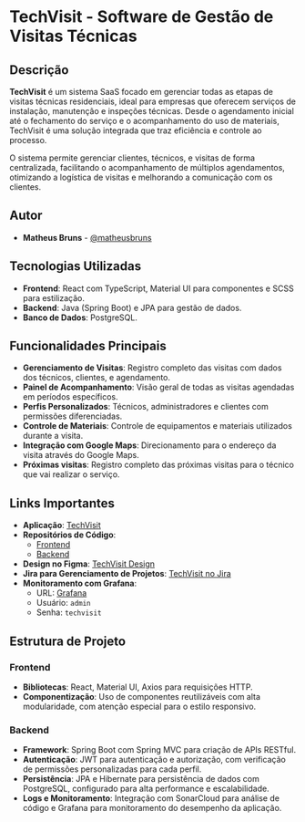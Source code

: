 # TechVisit - Software de Gestão de Visitas Técnicas

## Descrição

**TechVisit** é um sistema SaaS focado em gerenciar todas as etapas de visitas técnicas residenciais, ideal para empresas que oferecem serviços de instalação, manutenção e inspeções técnicas. Desde o agendamento inicial até o fechamento do serviço e o acompanhamento do uso de materiais, TechVisit é uma solução integrada que traz eficiência e controle ao processo.

O sistema permite gerenciar clientes, técnicos, e visitas de forma centralizada, facilitando o acompanhamento de múltiplos agendamentos, otimizando a logística de visitas e melhorando a comunicação com os clientes.

## Autor
- **Matheus Bruns** - [@matheusbruns](https://github.com/matheusbruns)  

## Tecnologias Utilizadas

- **Frontend**: React com TypeScript, Material UI para componentes e SCSS para estilização.
- **Backend**: Java (Spring Boot) e JPA para gestão de dados.
- **Banco de Dados**: PostgreSQL.

## Funcionalidades Principais

- **Gerenciamento de Visitas**: Registro completo das visitas com dados dos técnicos, clientes, e agendamento.
- **Painel de Acompanhamento**: Visão geral de todas as visitas agendadas em períodos específicos.
- **Perfis Personalizados**: Técnicos, administradores e clientes com permissões diferenciadas.
- **Controle de Materiais**: Controle de equipamentos e materiais utilizados durante a visita.
- **Integração com Google Maps**: Direcionamento para o endereço da visita através do Google Maps.
- **Próximas visitas**: Registro completo das próximas visitas para o técnico que vai realizar o serviço.

## Links Importantes

- **Aplicação**: [TechVisit](https://techvisit.tech)
- **Repositórios de Código**:
  - [Frontend](https://github.com/matheusbruns/techvisit-front)
  - [Backend](https://github.com/matheusbruns/techvisit-back)
- **Design no Figma**: [TechVisit Design](https://www.figma.com/design/lZ4HjgSyZsHrtx2dtEJwjS/TECHVISIT?node-id=0-1&node-type=CANVAS&t=P3WGQfd1JX6dZ9vb-0)
- **Jira para Gerenciamento de Projetos**: [TechVisit no Jira](https://matheusbruns.atlassian.net/jira/software/projects/TECH/boards/1)
- **Monitoramento com Grafana**:
  - URL: [Grafana](http://3.23.158.137:3000)
  - Usuário: `admin`
  - Senha: `techvisit`

## Estrutura de Projeto

### Frontend

- **Bibliotecas**: React, Material UI, Axios para requisições HTTP.
- **Componentização**: Uso de componentes reutilizáveis com alta modularidade, com atenção especial para o estilo responsivo.

### Backend

- **Framework**: Spring Boot com Spring MVC para criação de APIs RESTful.
- **Autenticação**: JWT para autenticação e autorização, com verificação de permissões personalizadas para cada perfil.
- **Persistência**: JPA e Hibernate para persistência de dados com PostgreSQL, configurado para alta performance e escalabilidade.
- **Logs e Monitoramento**: Integração com SonarCloud para análise de código e Grafana para monitoramento do desempenho da aplicação.
